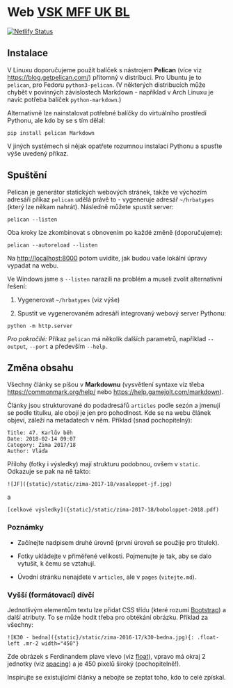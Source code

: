 Web [VSK MFF UK BL](https://www.hrbatypes.cz)
=============================================

[![Netlify Status](https://api.netlify.com/api/v1/badges/2d141e12-e877-4c09-9e80-ba12c255adb2/deploy-status)](https://app.netlify.com/sites/hrbatypes/deploys)

Instalace
---------

V Linuxu doporučujeme použít balíček s nástrojem **Pelican** (více viz https://blog.getpelican.com/) přítomný v distribuci. Pro Ubuntu je to `pelican`, pro Fedoru `python3-pelican`. (V některých distribucích může chybět v povinných závislostech Markdown - například v Arch Linuxu je navíc potřeba balíček `python-markdown`.)


Alternativně lze nainstalovat potřebné balíčky do virtuálního prostředí Pythonu, ale kdo by se s tím dělal:

```
pip install pelican Markdown
```

V jiných systémech si nějak opatřete rozumnou instalaci Pythonu a spusťte výše uvedený příkaz.

Spuštění
--------

Pelican je generátor statických webových stránek, takže ve výchozím adresáři příkaz `pelican` udělá právě to - vygeneruje adresář `~/hrbatypes` (který lze někam nahrát). Následně můžete spustit server:

```
pelican --listen
```

Oba kroky lze zkombinovat s obnovením po každé změně (doporučujeme):

```
pelican --autoreload --listen
```

Na <http://localhost:8000> potom uvidíte, jak budou vaše lokální úpravy vypadat na webu.

Ve Windows jsme s `--listen` narazili na problém a museli zvolit alternativní řešení:

1. Vygenerovat `~/hrbatypes` (viz výše)

2. Spustit ve vygenerovaném adresáři integrovaný webový server Pythonu:

```
python -m http.server
```

*Pro pokročilé:* Příkaz `pelican` má několik dalších parametrů, například ``--output``, ``--port`` a především ``--help``.

Změna obsahu
------------

Všechny články se píšou v **Markdownu** (vysvětlení syntaxe viz třeba https://commonmark.org/help/ nebo https://help.gamejolt.com/markdown).

Články jsou strukturované do podadresářů `articles` podle sezón a jmenují se podle titulku, ale obojí je jen pro pohodlnost. Kde se na webu článek objeví, záleží na metadatech v něm. Příklad (snad pochopitelný):

```
Title: 47. Karlův běh
Date: 2018-02-14 09:07
Category: Zima 2017/18
Author: Vláďa
```

Přílohy (fotky i výsledky) mají strukturu podobnou, ovšem v `static`. Odkazuje se pak na ně takto:

```
![JF]({static}/static/zima-2017-18/vasaloppet-jf.jpg)
```

a

```-
[celkové výsledky]({static}/static/zima-2017-18/boboloppet-2018.pdf)
```

### Poznámky

* Začínejte nadpisem druhé úrovně (první úroveň se použije pro titulek).

* Fotky ukládejte v přiměřené velikosti. Pojmenujte je tak, aby se dalo vytušit, k čemu se vztahují.

* Úvodní stránku nenajdete v `articles`, ale v `pages` (`vitejte.md`).

### Vyšší (formátovací) dívčí

Jednotlivým elementům textu lze přidat CSS třídu (které rozumí [Bootstrap](https://getbootstrap.com/)) a další atributy. To se může hodit třeba pro obtékání obrázku. Příklad za všechny:

```
![K30 - bedna]({static}/static/zima-2016-17/k30-bedna.jpg){: .float-left .mr-2 width="450"}
```

Zde obrázek s Ferdinandem plave vlevo (viz [float](https://getbootstrap.com/docs/4.3/utilities/float/)), vpravo má okraj 2 jednotky (viz [spacing](https://getbootstrap.com/docs/4.3/utilities/spacing/)) a je 450 pixelů široký (pochopitelně!).

Inspirujte se existujícími články a nebojte se zeptat toho, kdo to celé zpískal.
